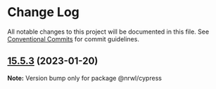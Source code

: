 # Change Log

All notable changes to this project will be documented in this file.
See [Conventional Commits](https://conventionalcommits.org) for commit guidelines.

## [15.5.3](https://github.com/nrwl/nx/compare/15.5.2...15.5.3) (2023-01-20)

**Note:** Version bump only for package @nrwl/cypress
